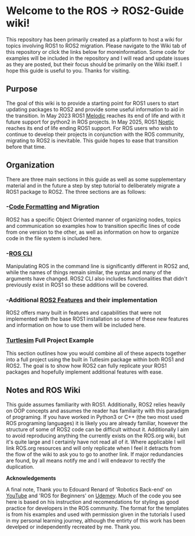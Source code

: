 # Welcome to the ROS -> ROS2-Guide wiki!

This repository has been primarily created as a platform to host a wiki for topics involving ROS1 to ROS2 migration. Please navigate to the Wiki tab of this repository or click the links below for moreinformation. Some code for examples will be included in the repository and I will read and update issues as they are posted, but their focus should be primarily on the Wiki itself. I hope this guide is useful to you. Thanks for visiting.

## Purpose

The goal of this wiki is to provide a starting point for ROS1 users to start updating packages to ROS2 and provide some useful information to aid in the transition. In May 2023 ROS1 [Melodic](http://wiki.ros.org/melodic) reaches its end of life and with it future support for python2 in ROS projects. In May 2025, ROS1 [Noetic](http://wiki.ros.org/noetic) reaches its end of life ending ROS1 support. For ROS users who wish to continue to develop their projects in conjunction with the ROS community, migrating to ROS2 is inevitable. This guide hopes to ease that transition before that time.

## Organization

There are three main sections in this guide as well as some supplementary material and in the future a step by step tutorial to deliberately migrate a ROS1 package to ROS2. The three sections are as follows:

### -[Code Formatting](https://github.com/ninjajoe9/ROS-ROS2-Guide/wiki/Code-Formatting) and Migration

ROS2 has a specific Object Oriented manner of organizing nodes, topics and communication so examples how to transition specific lines of code from one version to the other, as well as information on how to organize code in the file system is included here.

### -[ROS CLI](https://github.com/ninjajoe9/ROS-ROS2-Guide/wiki/ROS-CLI)

Manipulating ROS in the command line is significantly different in ROS2 and, while the names of things remain similar, the syntax and many of the arguments have changed. ROS2 CLI also includes functionalities that didn't previously exist in ROS1 so these additions will be covered.

### -Additional [ROS2 Features](https://github.com/ninjajoe9/ROS-ROS2-Guide/wiki/ROS2-Features) and their implementation

ROS2 offers many built in features and capabilities that were not implemented with the base ROS1 installation so some of these new features and information on how to use them will be included here.

### [Turtlesim](https://github.com/ninjajoe9/ROS-ROS2-Guide/wiki/Turtlesim-Full-Project-Example) Full Project Example

This section outlines how you would combine all of these aspects together into a full project using the built in Tutlesim package within both ROS1 and ROS2. The goal is to show how ROS2 can fully replicate your ROS1 packages and hopefully implement additional features with ease.  

## Notes and ROS Wiki

This guide assumes familiarity with ROS1. Additionally, ROS2 relies heavily on OOP concepts and assumes the reader has familiarity with this paradigm of programing. If you have worked in Python3 or C++ (the two most used ROS programing languages) it is likely you are already familiar, however the structure of some of ROS2 code can be difficult without it. Additionally I aim to avoid reproducing anything the currently exists on the ROS.org wiki, but it's quite large and I certainly have not read all of it. Where applicable I will link ROS.org resources and will only replicate when I feel it detracts from the flow of the wiki to ask you to go to another link. If major redundancies are found, by all means notify me and I will endeavor to rectify the duplication.

__Acknowledgements__

A final note, Thank you to Edouard Renard of 'Robotics Back-end' on [YouTube](https://www.youtube.com/channel/UCelRThOKlWMnpjqr5EBq6tg) and 'ROS for Beginners' on [Udemey](https://www.udemy.com/course/ros-for-beginners/). Much of the code you see here is based on his instruction and recomendations for styling as good practice for developers in the ROS community. The format for the templates is from his examples and used with permission given in the tutorials I used in my personal learning journey, although the entirty of this work has been develped or independently recreated by me. Thank you.  
